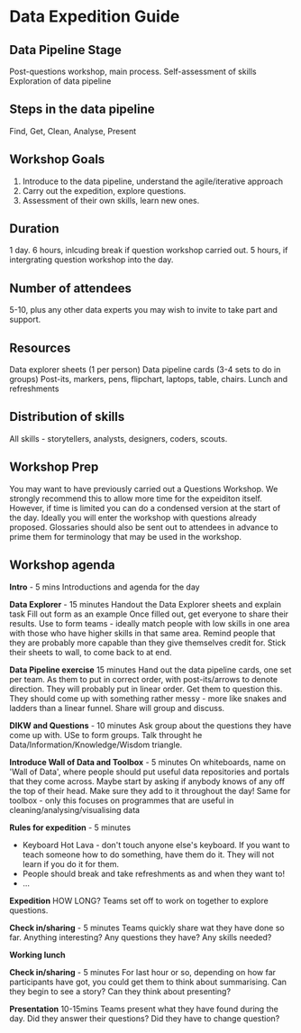   # Data Expedition Guide
  
  ## Data Pipeline Stage
  Post-questions workshop, main process. 
  Self-assessment of skills
  Exploration of data pipeline
  
  ## Steps in the data pipeline
  Find, Get, Clean, Analyse, Present
  
  ## Workshop Goals
  
  1. Introduce to the data pipeline, understand the agile/iterative approach
  2. Carry out the expedition, explore questions.
  3. Assessment of their own skills, learn new ones.
  
  ## Duration
  
  1 day.
  6 hours, inlcuding break if question workshop carried out.
  5 hours, if intergrating question workshop into the day.
  
  ## Number of attendees
  
  5-10, plus any other data experts you may wish to invite to take part and support.
  
  ## Resources
  
  Data explorer sheets (1 per person)
  Data pipeline cards (3-4 sets to do in groups)
  Post-its, markers, pens, flipchart, laptops, table, chairs.
  Lunch and refreshments
  
  ## Distribution of skills
  
  All skills - storytellers, analysts, designers, coders, scouts.
  
  ## Workshop Prep
  
  You may want to have previously carried out a Questions Workshop. We strongly recommend this to allow more time for the expeiditon itself. However, if time is limited you can do a condensed version at the start of the day. Ideally you will enter the workshop with questions already proposed.
  Glossaries should also be sent out to attendees in advance to prime them for terminology that may be used in the workshop.
  
  ## Workshop agenda
  
  **Intro** - 5 mins
  Introductions and agenda for the day
  
  **Data Explorer** - 15 minutes
  Handout the Data Explorer sheets and explain task
  Fill out form as an example
  Once filled out, get everyone to share their results. Use to form teams - ideally match people with low skills in one area with those who have higher skills in that same area.
  Remind people that they are probably more capable than they give themselves credit for.
  Stick their sheets to wall, to come back to at end.
  
  **Data Pipeline exercise** 15 minutes
  Hand out the data pipeline cards, one set per team.
  As them to put in correct order, with post-its/arrows to denote direction.
  They will probably put in linear order. Get them to question this.
  They should come up with something rather messy - more like snakes and ladders than a linear funnel.
  Share will group and discuss.
  
   **DIKW and Questions** - 10 minutes
  Ask group about the questions they have come up with. USe to form groups.
  Talk throught he Data/Information/Knowledge/Wisdom triangle.
  
  **Introduce Wall of Data and Toolbox** - 5 minutes
  On whiteboards, name on 'Wall of Data', where people should put useful data repositories and portals that they come across. Maybe start by asking if anybody knows of any off the top of their head. Make sure they add to it throughout the day!
  Same for toolbox - only this focuses on programmes that are useful in cleaning/analysing/visualising data
  
  **Rules for expedition** - 5 minutes
  * Keyboard Hot Lava - don't touch anyone else's keyboard. If you want to teach someone how to do something, have them do it. They will not learn if you do  it for them.
  * People should break and take refreshments as and when they want to!
  * ...
  
  **Expedition** HOW LONG? 
  Teams set off to work on together to explore questions.
  
  **Check in/sharing** - 5 minutes
  Teams quickly share wat they have done so far.
  Anything interesting? Any questions they have? Any skills needed?
  
  **Working lunch**
  
  **Check in/sharing** - 5 minutes
  For last hour or so, depending on how far participants have got, you could get them to think about summarising. Can they begin to see a story? Can they think about presenting?
  
  **Presentation** 10-15mins
  Teams present what they have found during the day.
  Did they answer their questions? Did they have to change question?
  
 
  
  
  
  
  
  
  
  
  
  
  
  
